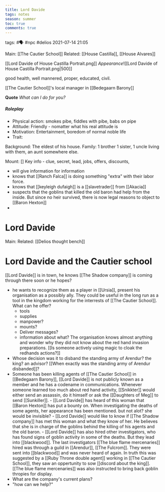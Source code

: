 ---title: Lord Davidetags: notesseason: summertoc: truecomments: true---
tags: #🗣 #npc #delios 
2021-07-14
21:05

Main: [[The Cautier School]]
Related: [[House Castilla]], [[House Alvares]]

[[Lord Davide of House Castilla Portrait.png]]
*Appearance*![[Lord Davide of House Castilla Portrait.png|500]]

good health, well mannered, proper, educated, civil. 

[[The Cautier School]]'s local manager in [[Bedegaarn Barony]]

**Quote** *What can I do for you?*

##### Roleplay

-   Physical action: smokes pibe, fiddles with pibe, babs on pipe
-   Attitude: Friendly - nomatter what his real attitude is
-   Motivation: Entertainment, boredom of normal noble life
-   Trait: 

Background: The eldest of his house.
Family: 1 brother 1 sister, 1 uncle living with them, an aunt somewhere else.

Mount: []
Key info - clue, secret, lead, jobs, offers, discounts,
- will give information for information
- knows that [[Ranch Falca]] is doing something "extra" with their labor force.
- knows that [[keyleigh dufaigh]] is a [[slavetrader]] from [[Akacia]]
- suspects that the goblins that killed the old baron had help from the inside. But since no heir survived, there is now legal reasons to object to [[Baron Hexton]]
- 

# Lord Davide
Main:
Related: [[Delios thought bench]]

# Lord Davide and the Cautier school
[[Lord Davide]] is in town, he knows [[The Shadow company]] is coming through there soon or he hopes? 
- he wants to recognize them as a player in [[Ursia]], present his organisation as a possibly ally. They could be useful in the long run as a tool in the kingdom working for the interrests of [[The Cautier School]]. What can he offer?
	- tools
	- supplies
	- manpower?
	- mounts?
	- Deliver messages?
	- information about what? The organisation knows almost anything and wonder why they did not know about the red hand invasion preparations. [[Is someone actively using magic to cloak the redhands actions?]]
- Whose decision was it to disband the standing army of Arendur? the king? an advisor? [[When exactly was the standing army of Arendur disbanded]]?
- Someone has been killing agents of [[The Cautier School]] in [[Bedegaarn Barony]], [[Lord Davide]] is not publicly known as a member and he has a codename in communications. Whenever someone learned too much about red hand activity, [[Snikkter]] would either send an assassin, do it himself or ask the [[Daughters of Meg]] to send [[Sunkiller]].
		- [[Lord Davide]] has heard of this woman that [[Baron Hexton]] has put a bounty on. When investigating the deaths of some agents, her appearance has been mentioned. but not alot? she would be invisible?
		- [[Lord Davide]] would like to know if [[The Shadow company]] has met this woman and what they know of her. He believes that she is in charge of the goblins behind the killing of his agents and the old baron.
		- [[Lord Davide]] has also hired other investigators, who has found signs of goblin activity in some of the deaths. But they lead into [[blackwood]]. The last investigators [[The blue flame mercenaries]] hired was through a guild in [[Arendur]], [[The Fulcrom]]. They were sent into [[blackwood]] and was never heard of again. In truth this was suggested by a [[Ruby Throne double agent]] working in [[The Cautier School]], they saw an oppertunity to sow [[discord about the king]]. [[The blue flame mercenaries]] was also instructed to bring back goblin thropies for display.
- What are the company's current plans?
- "how can we help?"
